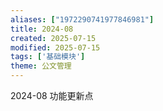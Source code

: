 ```yaml
---
aliases: ["1972290741977846981"]
title: 2024-08
created: 2025-07-15
modified: 2025-07-15
tags: ['基础模块']
theme: 公文管理
---
```


2024-08 功能更新点